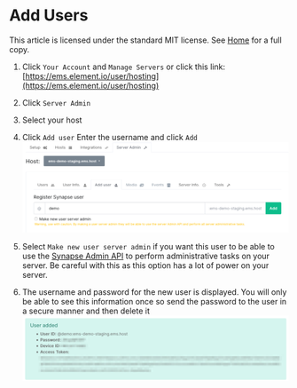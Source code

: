 # Add Users

This article is licensed under the standard MIT license. See [Home](index.md) for a full copy.

1. Click `Your Account` and `Manage Servers` or click this link: [https://ems.element.io/user/hosting](https://ems.element.io/user/hosting)

1. Click `Server Admin`

1. Select your host

1. Click `Add user` Enter the username and click `Add`  
![](images/Screen%20Shot%202020-07-30%20at%202.34.01%20PM.png)

1. Select `Make new user server admin` if you want this user to be able to use the [Synapse Admin API](https://matrix-org.github.io/synapse/latest/usage/administration/admin_api/index.html) to perform administrative tasks on your server. Be careful with this as this option has a lot of power on your server.

1. The username and password for the new user is displayed. You will only be able to see this information once so send the password to the user in a secure manner and then delete it  
![](images/Screen%20Shot%202020-07-30%20at%202.37.05%20PM.png)
